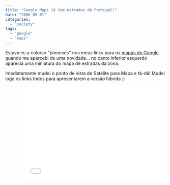 ```yaml
---
title: "Google Maps já tem estradas de Portugal!"
date: "2006-05-01"
categories: 
  - "society"
tags: 
  - "google"
  - "maps"
---
```


Estava eu a colocar "pioneses" nos meus links para os [mapas do Google](http://maps.google.com) quando me apercebi de uma novidade... no canto inferior esquerdo aparecia uma miniatura do mapa de estradas da zona.

Imediatamente mudei o ponto de vista de Satélite para Mapa e tá-dá! Mudei logo os links todos para apresentarem a versão híbrida :)

<iframe width="450" scrolling="no" height="300" frameborder="0" align="right" title="Goo Map 1" src="/wp-content/uploads/map.html?2">Sorry. If you're seeing this, your browser doesn't support IFRAMEs. You should upgrade to a more current browser. </iframe>
